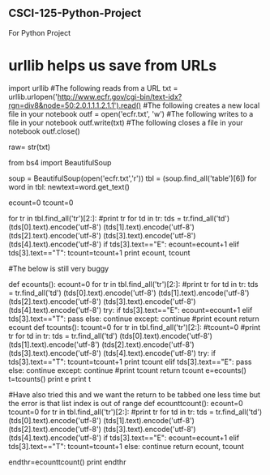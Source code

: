 ## CSCI-125-Python-Project
For Python Project
# urllib helps us save from URLs
import urllib 
#The following reads from a URL
txt = urllib.urlopen('http://www.ecfr.gov/cgi-bin/text-idx?rgn=div8&node=50:2.0.1.1.1.2.1.1').read()
#The following creates a new local file in your notebook
outf = open('ecfr.txt', 'w')
#The following writes to a file in your notebook
outf.write(txt)
#The following closes a file in your notebook
outf.close()

raw= str(txt)

from bs4 import BeautifulSoup

soup = BeautifulSoup(open('ecfr.txt','r'))
tbl = (soup.find_all('table')[6])
for word in tbl:
    newtext=word.get_text()


ecount=0
tcount=0

for tr in tbl.find_all('tr')[2:]:
    #print tr
    for td in tr:
        tds = tr.find_all('td')
        (tds[0].text).encode('utf-8') 
        (tds[1].text).encode('utf-8') 
        (tds[2].text).encode('utf-8') 
        (tds[3].text).encode('utf-8')
        (tds[4].text).encode('utf-8')
        if tds[3].text=="E":
            ecount=ecount+1
        elif tds[3].text=="T":
            tcount=tcount+1
    print ecount, tcount
    
#The below is still very buggy

def ecounts():
    ecount=0
    for tr in tbl.find_all('tr')[2:]:
        #print tr
        for td in tr:
            tds = tr.find_all('td')
            (tds[0].text).encode('utf-8') 
            (tds[1].text).encode('utf-8') 
            (tds[2].text).encode('utf-8') 
            (tds[3].text).encode('utf-8')
            (tds[4].text).encode('utf-8')
            try:
                if tds[3].text=="E":
                    ecount=ecount+1
                elif tds[3].text=="T":
                    pass
                else:
                    continue
            except:
                continue
        #print ecount
        return ecount
def tcounts():
    tcount=0
    for tr in tbl.find_all('tr')[2:]:
        #tcount=0
        #print tr
        for td in tr:
            tds = tr.find_all('td')
            (tds[0].text).encode('utf-8') 
            (tds[1].text).encode('utf-8') 
            (tds[2].text).encode('utf-8') 
            (tds[3].text).encode('utf-8')
            (tds[4].text).encode('utf-8')
            try:
                if tds[3].text=="T":
                    tcount=tcount+1
                    print tcount
                elif tds[3].text=="E":
                    pass
                else:
                    continue
            except:
                continue
        #print tcount
        return tcount
e=ecounts()
t=tcounts()
print e
print t


#Have also tried this and we want the return to be tabbed one less time but the error is that list index is out of range
def ecounttcount():
    ecount=0
    tcount=0
    for tr in tbl.find_all('tr')[2:]:
    #print tr
        for td in tr:
            tds = tr.find_all('td')
            (tds[0].text).encode('utf-8') 
            (tds[1].text).encode('utf-8') 
            (tds[2].text).encode('utf-8') 
            (tds[3].text).encode('utf-8')
            (tds[4].text).encode('utf-8')
            if tds[3].text=="E":
                ecount=ecount+1
            elif tds[3].text=="T":
                tcount=tcount+1
            else:
                continue
    return ecount, tcount

endthr=ecounttcount()
print endthr
